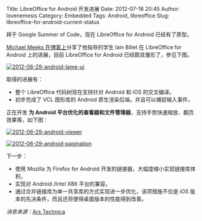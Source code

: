 Title: LibreOffice for Android 开发进展
Date: 2012-07-16 20:45
Author: lovenemesis
Category: Embedded
Tags: Android, libreoffice
Slug: libreoffice-for-android-current-status

拜于 Google Summer of Code，现在 LibreOffice for Android 已经有了原型。

[Michael Meeks
在博客上](http://people.gnome.org/~michael/blog/2012-07-03-libreoffice-android.html)分享了他指导的学生
Iain Billet 在 LibreOffice for Android 上的进展，目前 LibreOffice for
Android 已经颇具雏形了，参见下图。

[![](http://linuxtoy.org/img/2012/07/2012-06-29-android-lame-ui.png "2012-06-29-android-lame-ui")](http://linuxtoy.org/img/2012/07/2012-06-29-android-lame-ui.png)

取得的进展有：

-   整个 LibreOffice 代码树现在支持针对 Android 和 iOS 的交叉编译。
-   初步完成了 VCL 图形库的 Android 原生渲染后端，并且可以捕捉输入事件。

正在开发 **为 Android
平台优化的查看器和文件管理器**，支持手势快速缩放、翻页效果等，如下图：

[![](http://linuxtoy.org/img/2012/07/2012-06-29-android-viewer.png "2012-06-29-android-viewer")](http://linuxtoy.org/img/2012/07/2012-06-29-android-viewer.png)

[![](http://linuxtoy.org/img/2012/07/2012-06-29-android-pagination.png "2012-06-29-android-pagination")](http://linuxtoy.org/img/2012/07/2012-06-29-android-pagination.png)

下一步：

-   使用 Mozilla 为 Firefox for Android
    开发的链接器，大幅度缩小实现链接库体积。
-   实现对 Android /Intel X86 平台的兼容。
-   通过合并链接库为单一共享库的方式实现进一步优化，该项措施不仅是 iOS
    版本的先决条件，而且还将使得桌面版本的性能得到改善。

*消息来源：*[Ars
Technica](http://arstechnica.com/information-technology/2012/07/libreoffice-for-android-advances-document-viewer-is-on-the-way/)
